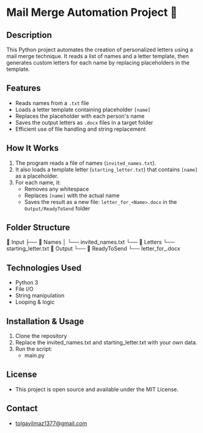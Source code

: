 # Mail Merge Automation Project 📩

## Description
This Python project automates the creation of personalized letters using a mail merge technique. It reads a list of names and a letter template, then generates custom letters for each name by replacing placeholders in the template.

## Features
- Reads names from a `.txt` file
- Loads a letter template containing placeholder `[name]`
- Replaces the placeholder with each person's name
- Saves the output letters as `.docx` files in a target folder
- Efficient use of file handling and string replacement

## How It Works
1. The program reads a file of names (`invited_names.txt`).
2. It also loads a template letter (`starting_letter.txt`) that contains `[name]` as a placeholder.
3. For each name, it:
   - Removes any whitespace
   - Replaces `[name]` with the actual name
   - Saves the result as a new file: `letter_for_<Name>.docx` in the `Output/ReadyToSend` folder

## Folder Structure
📁 Input
├── 📁 Names
│ └── invited_names.txt
└── 📁 Letters
└── starting_letter.txt
📁 Output
└── 📁 ReadyToSend
└── letter_for_<Name>.docx


## Technologies Used
- Python 3
- File I/O
- String manipulation
- Looping & logic

## Installation & Usage
1. Clone the repository
2. Replace the invited_names.txt and starting_letter.txt with your own data.
3. Run the script:
     - main.py
## License
- This project is open source and available under the MIT License.

## Contact
- tolgayilmaz1377@gmail.com
